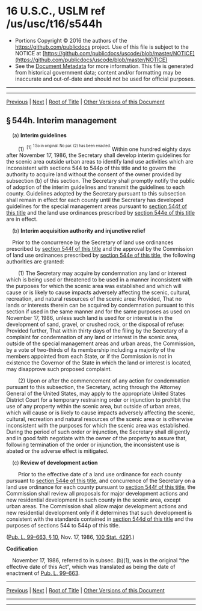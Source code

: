 ---
---

# 16 U.S.C., USLM ref /us/usc/t16/s544h

* Portions Copyright © 2016 the authors of the https://github.com/publicdocs project.
  Use of this file is subject to the NOTICE at [https://github.com/publicdocs/uscode/blob/master/NOTICE](https://github.com/publicdocs/uscode/blob/master/NOTICE)
* See the [Document Metadata](././../../../../..//README.md) for more information.
  This file is generated from historical government data; content and/or formatting may be inaccurate and out-of-date and should not be used for official purposes.

----------
----------

[Previous](./../../../../..//us/usc/t16/ch2/schII/m__us_usc_t16_s544g.md) | [Next](./../../../../..//us/usc/t16/ch2/schII/m__us_usc_t16_s544i.md) | [Root of Title](./../../../../../) | [Other Versions of this Document](https://publicdocs.github.io/go/links?ns=uslm&ref=%2Fus%2Fusc%2Ft16%2Fs544h)

## § 544h. Interim management

    (a) __Interim guidelines__ 

        (1)  <sup>\[1\]</sup>  <sup><sup> 1 So in original. No par. (2) has been enacted. </sup></sup>  Within one hundred eighty days after November 17, 1986, the Secretary shall develop interim guidelines for the scenic area outside urban areas to identify land use activities which are inconsistent with sections 544 to 544p of this title and to govern the authority to acquire land without the consent of the owner provided by subsection (b) of this section. The Secretary shall promptly notify the public of adoption of the interim guidelines and transmit the guidelines to each county. Guidelines adopted by the Secretary pursuant to this subsection shall remain in effect for each county until the Secretary has developed guidelines for the special management areas pursuant to [section 544f of this title][/us/usc/t16/s544f] and the land use ordinances prescribed by [section 544e of this title][/us/usc/t16/s544e] are in effect.

    (b) __Interim acquisition authority and injunctive relief__ 

    Prior to the concurrence by the Secretary of land use ordinances prescribed by [section 544f of this title][/us/usc/t16/s544f] and the approval by the Commission of land use ordinances prescribed by [section 544e of this title][/us/usc/t16/s544e], the following authorities are granted:

        (1) The Secretary may acquire by condemnation any land or interest which is being used or threatened to be used in a manner inconsistent with the purposes for which the scenic area was established and which will cause or is likely to cause impacts adversely affecting the scenic, cultural, recreation, and natural resources of the scenic area: Provided, That no lands or interests therein can be acquired by condemnation pursuant to this section if used in the same manner and for the same purposes as used on November 17, 1986, unless such land is used for or interest is in the development of sand, gravel, or crushed rock, or the disposal of refuse: Provided further, That within thirty days of the filing by the Secretary of a complaint for condemnation of any land or interest in the scenic area, outside of the special management areas and urban areas, the Commission, by a vote of two-thirds of its membership including a majority of the members appointed from each State, or if the Commission is not in existence the Governor of the State in which the land or interest is located, may disapprove such proposed complaint.

        (2) Upon or after the commencement of any action for condemnation pursuant to this subsection, the Secretary, acting through the Attorney General of the United States, may apply to the appropriate United States District Court for a temporary restraining order or injunction to prohibit the use of any property within the scenic area, but outside of urban areas, which will cause or is likely to cause impacts adversely affecting the scenic, cultural, recreation and natural resources of the scenic area or is otherwise inconsistent with the purposes for which the scenic area was established. During the period of such order or injunction, the Secretary shall diligently and in good faith negotiate with the owner of the property to assure that, following termination of the order or injunction, the inconsistent use is abated or the adverse effect is mitigated.

    (c) __Review of development action__ 

        Prior to the effective date of a land use ordinance for each county pursuant to [section 544e of this title][/us/usc/t16/s544e], and concurrence of the Secretary on a land use ordinance for each county pursuant to [section 544f of this title][/us/usc/t16/s544f], the Commission shall review all proposals for major development actions and new residential development in such county in the scenic area, except urban areas. The Commission shall allow major development actions and new residential development only if it determines that such development is consistent with the standards contained in [section 544d of this title][/us/usc/t16/s544d] and the purposes of sections 544 to 544p of this title.

([Pub. L. 99–663, § 10][/us/pl/99/663/s10], Nov. 17, 1986, [100 Stat. 4291][/us/stat/100/4291].)

 __Codification__ 

    November 17, 1986, referred to in subsec. (b)(1), was in the original “the effective date of this Act”, which was translated as being the date of enactment of [Pub. L. 99–663][/us/pl/99/663].

----------

[Previous](./../../../../..//us/usc/t16/ch2/schII/m__us_usc_t16_s544g.md) | [Next](./../../../../..//us/usc/t16/ch2/schII/m__us_usc_t16_s544i.md) | [Root of Title](./../../../../../) | [Other Versions of this Document](https://publicdocs.github.io/go/links?ns=uslm&ref=%2Fus%2Fusc%2Ft16%2Fs544h)

----------
----------

[/us/usc/t16/s544f]: https://publicdocs.github.io/go/links?ns=uslm&ref=%2Fus%2Fusc%2Ft16%2Fs544f
[/us/usc/t16/s544e]: https://publicdocs.github.io/go/links?ns=uslm&ref=%2Fus%2Fusc%2Ft16%2Fs544e
[/us/usc/t16/s544f]: https://publicdocs.github.io/go/links?ns=uslm&ref=%2Fus%2Fusc%2Ft16%2Fs544f
[/us/usc/t16/s544e]: https://publicdocs.github.io/go/links?ns=uslm&ref=%2Fus%2Fusc%2Ft16%2Fs544e
[/us/usc/t16/s544e]: https://publicdocs.github.io/go/links?ns=uslm&ref=%2Fus%2Fusc%2Ft16%2Fs544e
[/us/usc/t16/s544f]: https://publicdocs.github.io/go/links?ns=uslm&ref=%2Fus%2Fusc%2Ft16%2Fs544f
[/us/usc/t16/s544d]: https://publicdocs.github.io/go/links?ns=uslm&ref=%2Fus%2Fusc%2Ft16%2Fs544d
[/us/pl/99/663/s10]: https://publicdocs.github.io/go/links?ns=uslm&ref=%2Fus%2Fpl%2F99%2F663%2Fs10
[/us/stat/100/4291]: https://publicdocs.github.io/go/links?ns=uslm&ref=%2Fus%2Fstat%2F100%2F4291
[/us/pl/99/663]: https://publicdocs.github.io/go/links?ns=uslm&ref=%2Fus%2Fpl%2F99%2F663


